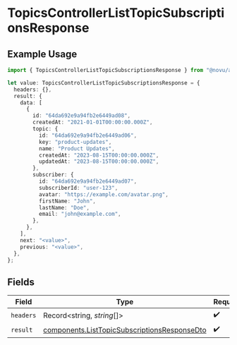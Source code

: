 # TopicsControllerListTopicSubscriptionsResponse

## Example Usage

```typescript
import { TopicsControllerListTopicSubscriptionsResponse } from "@novu/api/models/operations";

let value: TopicsControllerListTopicSubscriptionsResponse = {
  headers: {},
  result: {
    data: [
      {
        id: "64da692e9a94fb2e6449ad08",
        createdAt: "2021-01-01T00:00:00.000Z",
        topic: {
          id: "64da692e9a94fb2e6449ad06",
          key: "product-updates",
          name: "Product Updates",
          createdAt: "2023-08-15T00:00:00.000Z",
          updatedAt: "2023-08-15T00:00:00.000Z",
        },
        subscriber: {
          id: "64da692e9a94fb2e6449ad07",
          subscriberId: "user-123",
          avatar: "https://example.com/avatar.png",
          firstName: "John",
          lastName: "Doe",
          email: "john@example.com",
        },
      },
    ],
    next: "<value>",
    previous: "<value>",
  },
};
```

## Fields

| Field                                                                                                        | Type                                                                                                         | Required                                                                                                     | Description                                                                                                  |
| ------------------------------------------------------------------------------------------------------------ | ------------------------------------------------------------------------------------------------------------ | ------------------------------------------------------------------------------------------------------------ | ------------------------------------------------------------------------------------------------------------ |
| `headers`                                                                                                    | Record<string, *string*[]>                                                                                   | :heavy_check_mark:                                                                                           | N/A                                                                                                          |
| `result`                                                                                                     | [components.ListTopicSubscriptionsResponseDto](../../models/components/listtopicsubscriptionsresponsedto.md) | :heavy_check_mark:                                                                                           | N/A                                                                                                          |